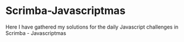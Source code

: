 # Scrimba-Javascriptmas
Here I have gathered my solutions for the daily Javascript challenges in Scrimba - Javascriptmas
